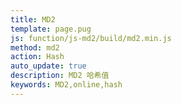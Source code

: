 ```yaml
---
title: MD2
template: page.pug
js: function/js-md2/build/md2.min.js
method: md2
action: Hash
auto_update: true
description: MD2 哈希值
keywords: MD2,online,hash
---
```


